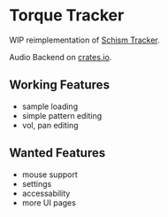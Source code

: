 # Torque Tracker
WIP reimplementation of [Schism Tracker](https://github.com/schismtracker/schismtracker).

Audio Backend on [crates.io](https://crates.io/crates/torque-tracker-engine).

## Working Features
- sample loading
- simple pattern editing
- vol, pan editing

## Wanted Features
- mouse support
- settings
- accessability
- more UI pages
